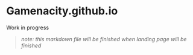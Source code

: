 # Gamenacity.github.io

Work in progress

> _note: this markdown file will be finished when landing page will be finished_